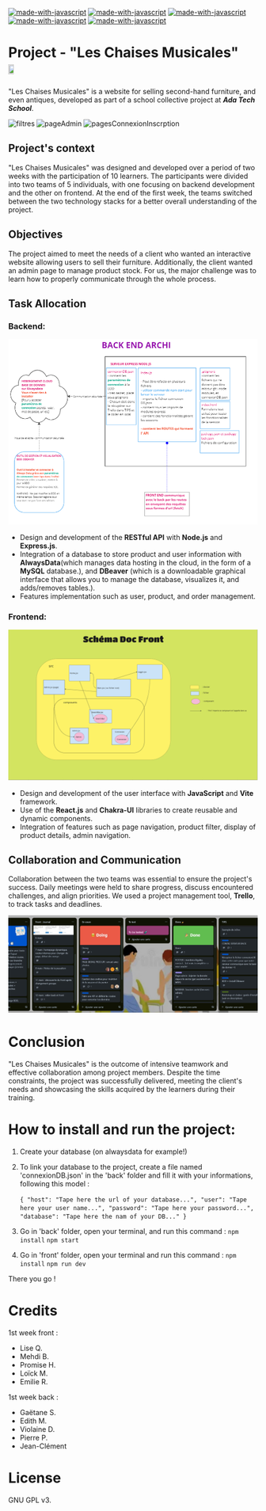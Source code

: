 [![made-with-javascript](https://img.shields.io/badge/Made%20with-Javascript-326996.svg)](https://www.javascript.com)
[![made-with-javascript](https://img.shields.io/badge/Made%20with-React+Vite-326996.svg)](https://vitejs.dev/config/)
[![made-with-javascript](https://img.shields.io/badge/Made%20with-NodeJS+Express-326996.svg)](https://expressjs.com/fr/)
[![made-with-javascript](https://img.shields.io/badge/Made%20with-ChakraUI-326996.svg)](https://chakra-ui.com/)
[![made-with-javascript](https://img.shields.io/badge/Made%20with-MySQL-326996.svg)](https://www.mysql.com/fr/)

# Project - "Les Chaises Musicales" <img src="https://github.com/adatechschool/projet-collectif-plateforme-de-meubles-leschaisesmusicales/blob/main/front/src/assets/images/logo.png" width=15% height=15%>

"Les Chaises Musicales" is a website for selling second-hand furniture, and even antiques, developed as part of a school collective project at **_Ada Tech School_**.

![filtres](https://github.com/adatechschool/projet-collectif-plateforme-de-meubles-leschaisesmusicales/assets/146881805/aa0e85d3-daa9-4748-872e-f83cf429e77b)
![pageAdmin](https://github.com/adatechschool/projet-collectif-plateforme-de-meubles-leschaisesmusicales/assets/146881805/a09f8fb4-e48b-4909-a71e-1a4ffec88dee)
![pagesConnexionInscrption](https://github.com/adatechschool/projet-collectif-plateforme-de-meubles-leschaisesmusicales/assets/146881805/12f2b52d-07c0-43d1-8cd0-ef419610f46b)

## Project's context

"Les Chaises Musicales" was designed and developed over a period of two weeks with the participation of 10 learners. The participants were divided into two teams of 5 individuals, with one focusing on backend development and the other on frontend. At the end of the first week, the teams switched between the two technology stacks for a better overall understanding of the project.

## Objectives

The project aimed to meet the needs of a client who wanted an interactive website allowing users to sell their furniture. Additionally, the client wanted an admin page to manage product stock.
For us, the major challenge was to learn how to properly communicate through the whole process.

## Task Allocation

### Backend:

![Architecture back](/front/src/assets/images/archi%20back.png "Archi back")

- Design and development of the **RESTful API** with **Node.js** and **Express.js**.
- Integration of a database to store product and user information with **AlwaysData**(which manages data hosting in the cloud, in the form of a **MySQL** database.), and **DBeaver** (which is a downloadable graphical interface that allows you to manage the database, visualizes it, and adds/removes tables.).
- Features implementation such as user, product, and order management.

### Frontend:

![Architecture front](/front/src/assets/images/Archi%20front.png "Archi front")

- Design and development of the user interface with **JavaScript** and **Vite** framework.
- Use of the **React.js** and **Chakra-UI** libraries to create reusable and dynamic components.
- Integration of features such as page navigation, product filter, display of product details, admin navigation.

## Collaboration and Communication

Collaboration between the two teams was essential to ensure the project's success. Daily meetings were held to share progress, discuss encountered challenges, and align priorities. We used a project management tool, **Trello**, to track tasks and deadlines.

![Organization with Trello](/front/src/assets/images/trello.jpg "Trello")

# Conclusion

"Les Chaises Musicales" is the outcome of intensive teamwork and effective collaboration among project members. Despite the time constraints, the project was successfully delivered, meeting the client's needs and showcasing the skills acquired by the learners during their training.

# How to install and run the project:

1. Create your database (on alwaysdata for example!)
2. To link your database to the project, create a file named 'connexionDB.json' in the 'back' folder and fill it with your informations, following this model :

   `{
"host": "Tape here the url of your database...",
"user": "Tape here your user name...",
"password": "Tape here your password...",
"database": "Tape here the nam of your DB..."
}`

3. Go in 'back' folder, open your terminal, and run this command :
   `npm install`
   `npm start`

4. Go in 'front' folder, open your terminal and run this command :
   `npm install`
   `npm run dev`

There you go !

# Credits

1st week front :

- Lise Q.
- Mehdi B.
- Promise H.
- Loïck M.
- Emilie R.

1st week back :

- Gaëtane S.
- Edith M.
- Violaine D.
- Pierre P.
- Jean-Clément

# License

GNU GPL v3.
